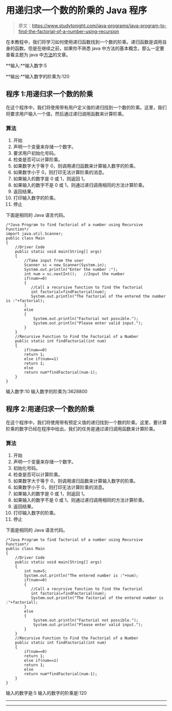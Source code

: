 # 用递归求一个数的阶乘的 Java 程序

> 原文：<https://www.studytonight.com/java-programs/java-program-to-find-the-factorial-of-a-number-using-recursion>

在本教程中，我们将学习如何使用递归函数找到一个数的阶乘。递归函数是调用自身的函数。但是在继续之前，如果你不熟悉 java 中方法的基本概念，那么一定要查看主题为 java 中[方法](https://www.studytonight.com/java/methods-in-java.php)的文章。

**输入:**输入数字:5

**输出:**输入数字的阶乘为:120

## 程序 1:用递归求一个数的阶乘

在这个程序中，我们将使用带有用户定义值的递归找到一个数的阶乘。这里，我们将要求用户输入一个值，然后通过递归调用函数来计算阶乘。

### 算法

1.  开始
2.  声明一个变量来存储一个数字。
3.  要求用户初始化号码。
4.  检查是否可以计算阶乘。
5.  如果数字大于等于 0，则调用递归函数来计算输入数字的阶乘。
6.  如果数字小于 0，则打印无法计算阶乘的消息。
7.  如果输入的数字是 0 或 1，则返回 1。
8.  如果输入的数字不是 0 或 1，则通过递归调用相同的方法计算阶乘。
9.  返回结果。
10.  打印输入数字的阶乘。
11.  停止

下面是相同的 Java 语言代码。

```
/*Java Program to find factorial of a number using Recursive Function*/
import java.util.Scanner;
public class Main
{
    //Driver Code
    public static void main(String[] args) 
    {
        //Take input from the user
        Scanner sc = new Scanner(System.in);
        System.out.println("Enter the number :");
        int num = sc.nextInt();   //Input the number
        if(num>=0) 
        {
           //Call a recursive function to find the factorial
           int factorial=findFactorial(num);
           System.out.println("The factorial of the entered the number is :"+factorial);
        }        
        else
        {
            System.out.println("Factorial not possible.");
            System.out.println("Please enter valid input.");
        } 
    }
    //Recursive Function to Find the Factorial of a Number
    public static int findFactorial(int num)
    {
        if(num==0)
        return 1;
        else if(num==1)
        return 1;
        else
        return num*findFactorial(num-1);        
    }
}
```

输入数字:10
输入数字的阶乘为:3628800

## 程序 2:用递归求一个数的阶乘

在这个程序中，我们将使用带有预定义值的递归找到一个数的阶乘。这里，要计算阶乘的数字已经在程序中给出，我们的任务是通过递归调用函数来计算阶乘。

### 算法

1.  开始
2.  声明一个变量来存储一个数字。
3.  初始化号码。
4.  检查是否可以计算阶乘。
5.  如果数字大于等于 0，则调用递归函数来计算输入数字的阶乘。
6.  如果数字小于 0，则打印无法计算阶乘的消息。
7.  如果输入的数字是 0 或 1，则返回 1。
8.  如果输入的数字不是 0 或 1，则通过递归调用相同的方法计算阶乘。
9.  返回结果。
10.  打印输入数字的阶乘。
11.  停止

下面是相同的 Java 语言代码。

```
/*Java Program to find factorial of a number using Recursive Function*/
public class Main
{
    //Driver Code
    public static void main(String[] args) 
    {
        int num=5;
        System.out.println("The entered number is :"+num);
        if(num>=0) 
        {
           //Call a recursive function to find the factorial
           int factorial=findFactorial(num);
           System.out.println("The factorial of the entered number is :"+factorial);
        }
        else
        {
            System.out.println("Factorial not possible.");
            System.out.println("Please enter valid input.");
        } 
    }
    //Recursive Function to Find the Factorial of a Number
    public static int findFactorial(int num)
    {
        if(num==0)
        return 1;
        else if(num==1)
        return 1;
        else
        return num*findFactorial(num-1);        
    }
}
```

输入的数字是:5
输入的数字的阶乘是:120

* * *

* * *